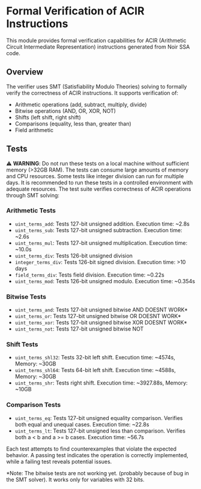 # Formal Verification of ACIR Instructions

This module provides formal verification capabilities for ACIR (Arithmetic Circuit Intermediate Representation) instructions generated from Noir SSA code.

## Overview

The verifier uses SMT (Satisfiability Modulo Theories) solving to formally verify the correctness of ACIR instructions. It supports verification of:

- Arithmetic operations (add, subtract, multiply, divide)
- Bitwise operations (AND, OR, XOR, NOT)
- Shifts (left shift, right shift)
- Comparisons (equality, less than, greater than)
- Field arithmetic

## Tests

⚠️ **WARNING**: Do not run these tests on a local machine without sufficient memory (>32GB RAM). The tests can consume large amounts of memory and CPU resources. Some tests like integer division can run for multiple days. It is recommended to run these tests in a controlled environment with adequate resources.
The test suite verifies correctness of ACIR operations through SMT solving:

### Arithmetic Tests
- `uint_terms_add`: Tests 127-bit unsigned addition. Execution time: ~2.8s
- `uint_terms_sub`: Tests 127-bit unsigned subtraction. Execution time: ~2.6s
- `uint_terms_mul`: Tests 127-bit unsigned multiplication. Execution time: ~10.0s
- `uint_terms_div`: Tests 126-bit unsigned division
- `integer_terms_div`: Tests 126-bit signed division. Execution time: >10 days
- `field_terms_div`: Tests field division. Execution time: ~0.22s
- `uint_terms_mod`: Tests 126-bit unsigned modulo. Execution time: ~0.354s

### Bitwise Tests
- `uint_terms_and`: Tests 127-bit unsigned bitwise AND DOESNT WORK*
- `uint_terms_or`: Tests 127-bit unsigned bitwise OR DOESNT WORK*
- `uint_terms_xor`: Tests 127-bit unsigned bitwise XOR DOESNT WORK*
- `uint_terms_not`: Tests 127-bit unsigned bitwise NOT

### Shift Tests
- `uint_terms_shl32`: Tests 32-bit left shift. Execution time: ~4574s, Memory: ~30GB
- `uint_terms_shl64`: Tests 64-bit left shift. Execution time: ~4588s, Memory: ~30GB
- `uint_terms_shr`: Tests right shift. Execution time: ~3927.88s, Memory: ~10GB

### Comparison Tests
- `uint_terms_eq`: Tests 127-bit unsigned equality comparison. Verifies both equal and unequal cases. Execution time: ~22.8s
- `uint_terms_lt`: Tests 127-bit unsigned less than comparison. Verifies both a < b and a >= b cases. Execution time: ~56.7s

Each test attempts to find counterexamples that violate the expected behavior. A passing test indicates the operation is correctly implemented, while a failing test reveals potential issues.

*Note: The bitwise tests are not working yet. (probably because of bug in the SMT solver). It works only for variables with 32 bits.
